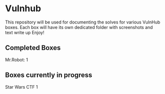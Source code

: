# Vulnhub
This repository will be used for documenting the solves for various VulnHub boxes.
Each box will have its own dedicated folder with screenshots and text write up
Enjoy!


## Completed Boxes
Mr.Robot: 1


## Boxes currently in progress

Star Wars CTF 1
